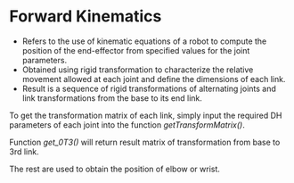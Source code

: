 # Forward Kinematics

- Refers to the use of kinematic equations of a robot to compute the position of the end-effector from specified values for the joint parameters.
- Obtained using rigid transformation to characterize the relative movement allowed at each joint and define the dimensions of each link.
- Result is a sequence of rigid transformations of alternating joints and link transformations from the base to its end link.

To get the transformation matrix of each link, simply input the required DH parameters of each joint into the function *getTransformMatrix()*.

Function *get_0T3()* will return result matrix of transformation from base to 3rd link.

The rest are used to obtain the position of elbow or wrist.
